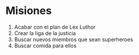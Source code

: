 # Misiones

1. Acabar con el plan de Lex Luthor
2. Crear la liga de la justicia
3. Buscar nuevos miembros que sean superheroes
4. Buscar comida para ellos

